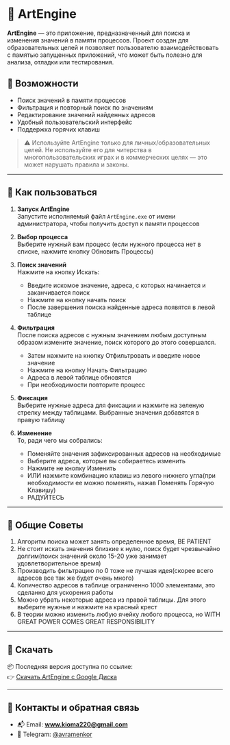 # 🎯 ArtEngine

**ArtEngine** — это приложение, предназначенный для поиска и изменения значений в памяти процессов. Проект создан для образовательных целей и позволяет пользователю взаимодействовать с памятью запущенных приложений, что может быть полезно для анализа, отладки или тестирования.

## 📌 Возможности

- Поиск значений в памяти процессов
- Фильтрация и повторный поиск по значениям
- Редактирование значений найденных адресов
- Удобный пользовательский интерфейс
- Поддержка горячих клавиш

> ⚠️ Используйте ArtEngine только для личных/образовательных целей. Не используйте его для читерства в многопользовательских играх и в коммерческих целях — это может нарушать правила и законы.

---

## 🚀 Как пользоваться

1. **Запуск ArtEngine**  
   Запустите исполняемый файл `ArtEngine.exe` от имени администратора, чтобы получить доступ к памяти процессов

2. **Выбор процесса**  
   Выберите нужный вам процесс (если нужного процесса нет в списке, нажмите кнопку Обновить Процессы)

3. **Поиск значений**  
   Нажмите на кнопку Искать:
   - Введите искомое значение, адреса, с которых начинается и заканчивается поиск
   - Нажмите на кнопку начать поиск
   - После завершения поиска найденные адреса появятся в левой таблице

4. **Фильтрация**  
   После поиска адресов с нужным значением любым доступным образом измените значение, поиск которого до этого совершался.
   - Затем нажмите на кнопку Отфильтровать и введите новое значение
   - Нажмите на кнопку Начать Фильтрацию
   - Адреса в левой таблице обновятся
   - При необходимости повторите процесс

5. **Фиксация**  
   Выберите нужные адреса для фиксации и нажмите на зеленую стрелку между таблицами. Выбранные значения добавятся в правую таблицу

6. **Изменение**  
   То, ради чего мы собрались:
   - Поменяйте значения зафиксированных адресов на необходимые
   - Выберите адреса, которые вы собираетесь изменить
   - Нажмите не кнопку Изменить
   - ИЛИ нажмите комбинацию клавиш из левого нижнего угла(при необходимости ее можно поменять, нажав Поменять Горячую Клавишу)
   - РАДУЙТЕСЬ

---

## 📝 Общие Советы

1) Алгоритм поиска может занять определенное время, BE PATIENT
2) Не стоит искать значения близкие к нулю, поиск будет чрезвычайно долгим(поиск значений около 15-20 уже занимает удовлетворительное время)
3) Производить фильтрацию по 0 тоже не лучшая идея(скорее всего адресов все так же будет очень много)
4) Количество адресов в таблице ограниченно 1000 элементами, это сделанно для ускорения работы
5) Можно убрать некоторые адреса из правой таблицы. Для этого выберите нужные и нажмите на красный крест
6) В теории можно изменить любую ячейку любого процесса, но WITH GREAT POWER COMES GREAT RESPONSIBILITY
   
---

## 🔗 Скачать

📦 Последняя версия доступна по ссылке:  
👉 [Скачать ArtEngine с Google Диска](https://drive.google.com/file/d/1kh1dzLCCBfPrDVri56Aqh8xPBbtn1NIB/view?usp=drive_link)

---

## 🤝 Контакты и обратная связь
- 📬 Email: **www.kioma220@gmail.com**
- 💬 Telegram: [@avramenkor](https://t.me/avramenkor)
